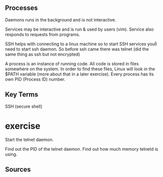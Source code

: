 ## Processes
Daemons  runs in the background and is not interactive.

Services may be interactive and  is run & used by users (vim).
Service also responds to requests from programs.

SSH helps with connecting to a linux machine so to start SSH services youĺl need to start ssh daemon. So before ssh came there was telnet (did the same thing as ssh but not encrypted)

A process is an instance of running code. All code is stored in files somewhere on the system. In order to find these files, Linux will look in the $PATH variable (more about that in a later exercise). Every process has its own PID (Process ID) number.


##  Key Terms
SSH (secure shell)
# exercise

Start the telnet daemon.

Find out the PID of the telnet daemon.
Find out how much memory telnetd is using.

## Sources
